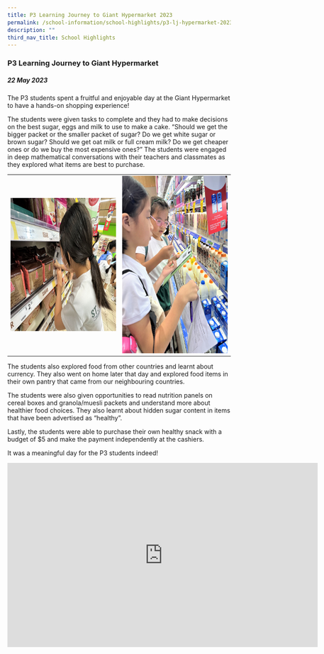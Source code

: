 ```yaml
---
title: P3 Learning Journey to Giant Hypermarket 2023
permalink: /school-information/school-highlights/p3-lj-hypermarket-2023/
description: ""
third_nav_title: School Highlights
---
```

### P3 Learning Journey to Giant Hypermarket

##### 22 May 2023

The P3 students spent a fruitful and enjoyable day at the Giant Hypermarket to have a hands-on shopping experience!

The students were given tasks to complete and they had to make decisions on the best sugar, eggs and milk to use to make a cake. “Should we get the bigger packet or the smaller packet of sugar? Do we get white sugar or brown sugar? Should we get oat milk or full cream milk? Do we get cheaper ones or do we buy the most expensive ones?” The students were engaged in deep mathematical conversations with their teachers and classmates as they explored what items are best to purchase.

<table>
<tbody><tr>
		<td><img alt="p3ljgiant01" src="/images/P3%20LJ%20to%20Giant%202023/exploring%20brown%20sugar.jpg" style="width:500px;height:300px;"> </td>
		<td><img alt="p3ljgiant02" src="/images/P3%20LJ%20to%20Giant%202023/which%20milk%20should%20we%20get.jpg" style="width:500px;height:400px;"> </td>
</tr></tbody></table>

The students also explored food from other countries and learnt about currency. They also went on home later that day and explored food items in their own pantry that came from our neighbouring countries. 

The students were also given opportunities to read nutrition panels on cereal boxes and granola/muesli packets and understand more about healthier food choices. They also learnt about hidden sugar content in items that have been advertised as “healthy”.

Lastly, the students were able to purchase their own healthy snack with a budget of $5 and make the payment independently at the cashiers.

It was a meaningful day for the P3 students indeed!

<center>
<iframe allowfullscreen="" allow="accelerometer; autoplay; clipboard-write; encrypted-media; gyroscope; picture-in-picture; web-share" frameborder="0" title="YouTube video player" src="https://www.youtube.com/embed/nPbE5foGcOM" height="415" width="700"></iframe></center>